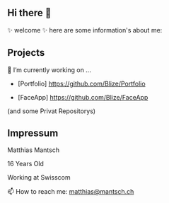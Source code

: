 ## Hi there 👋


✨ welcome ✨ here are some information's about me: 

## Projects  
  
🔭 I’m currently working on ...

 - [Portfolio] https://github.com/Blize/Portfolio
  
 - [FaceApp] https://github.com/Blize/FaceApp

(and some Privat Repositorys)
  
## Impressum

Matthias Mantsch

16 Years Old

Working at Swisscom

📫 How to reach me: matthias@mantsch.ch


